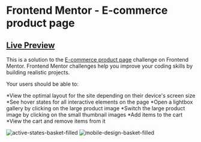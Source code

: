 # Frontend Mentor - E-commerce product page

## [Live Preview](https://ecommerce-landing-page16210.netlify.app/)

This is a solution to the [E-commerce product page](https://www.frontendmentor.io/solutions/ecommerce-product-page--kFzV5vbp4) challenge on Frontend Mentor. Frontend Mentor challenges help you improve your coding skills by building realistic projects.

Your users should be able to:

*View the optimal layout for the site depending on their device's screen size
*See hover states for all interactive elements on the page
*Open a lightbox gallery by clicking on the large product image
*Switch the large product image by clicking on the small thumbnail images
*Add items to the cart
*View the cart and remove items from it

![active-states-basket-filled](https://user-images.githubusercontent.com/110178135/214969269-afca9b3d-3999-4418-bb16-b8219ab34ae0.jpg)
![mobile-design-basket-filled](https://user-images.githubusercontent.com/110178135/214969302-fd7aa638-4c55-4522-bcc8-103aa8b458f1.jpg)
